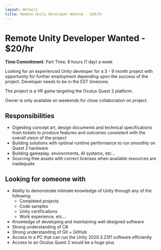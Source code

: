 ```yaml
---
layout: default
title: Remote Unity Developer Wanted - $20/hr
---
```


Remote Unity Developer Wanted - $20/hr
==============

**Time Commitment**: Part Time; 8 hours (1 day) a week

Looking for an experienced Unity developer for a 3 - 9 month project with opportunity for further employment depending upon the success of the project. Developer needs to be in the EST timezone.

The project is a VR game targeting the Oculus Quest 2 platform.

Owner is only available on weekends for close collaboration on project.

Responsibilities
---

- Digesting concept art, design documents and technical specifications from tickets to produce features and outcomes consistent with the overall vision of the project
- Building solutions with optimal runtime performance to run smoothly on Quest 2 hardware
- Building gameplay, environments, AI systems, etc...
- Sourcing free assets with correct licenses when available resources are inadequate

Looking for someone with
---

- Ability to demonstrate intimate knowledge of Unity through any of the following
  - Completed projects
  - Code samples
  - Unity certifications
  - Work experience, etc...
- Knowledge of developing and maintaining well designed software
- Strong understanding of C#
- Strong understanding of Git + GitHub
- Access to a PC that can run the Unity 2020.3.23f1 software efficiently
- Access to an Oculus Quest 2 would be a huge plus